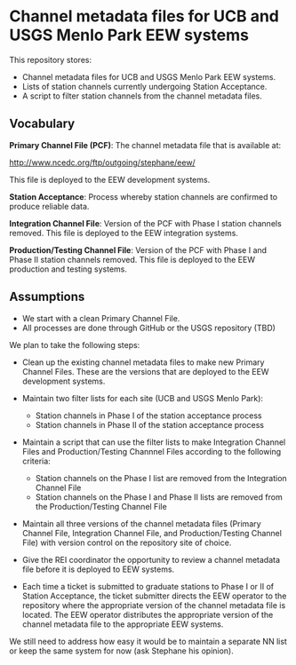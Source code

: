 # Channel metadata files for UCB and USGS Menlo Park EEW systems

This repository stores:

* Channel metadata files for UCB and USGS Menlo Park EEW systems.
* Lists of station channels currently undergoing Station Acceptance.
* A script to filter station channels from the channel metadata files.

## Vocabulary

**Primary Channel File (PCF)**: The channel metadata file that is
available at:

http://www.ncedc.org/ftp/outgoing/stephane/eew/

This file is deployed to the EEW development systems.

**Station Acceptance**: Process whereby station channels are confirmed
to produce reliable data.

**Integration Channel File**: Version of the PCF with Phase I station
channels removed.  This file is deployed to the EEW integration systems.

**Production/Testing Channel File**: Version of the PCF with Phase I and
Phase II station channels removed.  This file is deployed to the EEW
production and testing systems.

## Assumptions

* We start with a clean Primary Channel File.
* All processes are done through GitHub or the USGS repository (TBD)

We plan to take the following steps:

* Clean up the existing channel metadata files to make new Primary
  Channel Files.  These are the versions that are deployed to the
  EEW development systems.

* Maintain two filter lists for each site (UCB and USGS Menlo Park):

  * Station channels in Phase I of the station acceptance process
  * Station channels in Phase II of the station acceptance process

* Maintain a script that can use the filter lists to make Integration
  Channel Files and Production/Testing Channnel Files according to the
  following criteria:

  * Station channels on the Phase I list are removed from the
    Integration Channel File
  * Station channels on the Phase I and Phase II lists are removed
    from the Production/Testing Channel File

* Maintain all three versions of the channel metadata files (Primary
  Channel File, Integration Channel File, and Production/Testing
  Channel File) with version control on the repository site of choice.

* Give the REI coordinator the opportunity to review a channel metadata
  file before it is deployed to EEW systems.

* Each time a ticket is submitted to graduate stations to Phase I or II
  of Station Acceptance, the ticket submitter directs the EEW operator
  to the repository where the appropriate version of the channel
  metadata file is located.  The EEW operator distributes the
  appropriate version of the channel metadata file to the appropriate
  EEW systems.

We still need to address how easy it would be to maintain a separate NN
list or keep the same system for now (ask Stephane his opinion).

